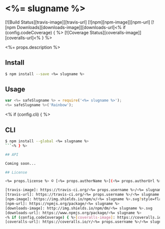 # <%= slugname %>

[![Build Status][travis-image]][travis-url]
[![npm][npm-image]][npm-url]
[![npm Downloads][downloads-image]][downloads-url]<% if (config.codeCoverage) { %>
[![Coverage Status][coveralls-image]][coveralls-url]<% } %>

<%= props.description %>

## Install

```sh
$ npm install --save <%= slugname %>
```

## Usage

```js
var <%= safeSlugname %> = require('<%= slugname %>');
<%= safeSlugname %>('Rainbow');
```
<% if (config.cli) { %>
## CLI
```sh
$ npm install --global <%= slugname %>
```<% } %>

## API

Coming soon...

## License

<%= props.license %> © [<%= props.authorName %>](<%= props.authorUrl %>)

[travis-image]: https://travis-ci.org/<%= props.username %>/<%= slugname %>.svg?branch=master
[travis-url]: https://travis-ci.org/<%= props.username %>/<%= slugname %>
[npm-image]: https://img.shields.io/npm/v/<%= slugname %>.svg?style=flat
[npm-url]: https://npmjs.org/package/<%= slugname %>
[downloads-image]: http://img.shields.io/npm/dm/<%= slugname %>.svg
[downloads-url]: https://www.npmjs.org/package/<%= slugname %>
<% if (config.codeCoverage) { %>[coveralls-image]: https://coveralls.io/repos/<%= props.username %>/<%= slugname %>/badge.svg
[coveralls-url]: https://coveralls.io/r/<%= props.username %>/<%= slugname %><% } %>

